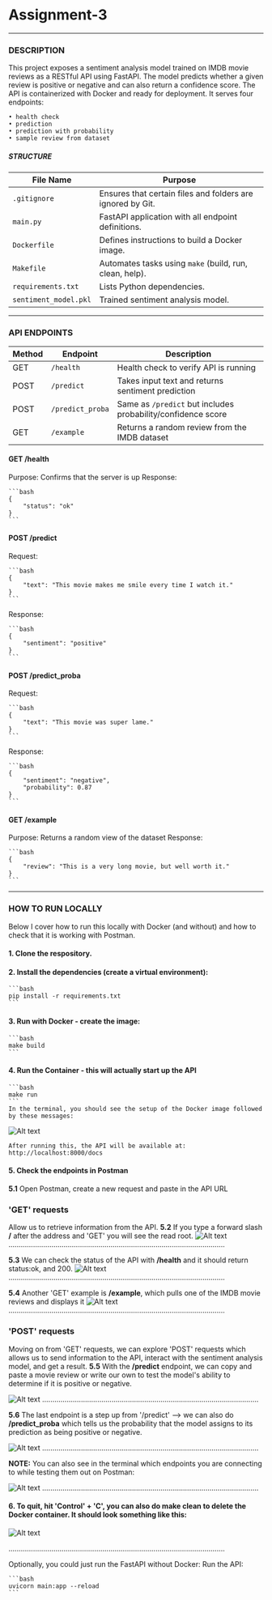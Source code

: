 # Assignment-3
---

### **DESCRIPTION**
This project exposes a sentiment analysis model trained on IMDB movie reviews as a RESTful API using FastAPI. The model predicts whether a given review is positive or negative and can also return a confidence score. The API is containerized with Docker and ready for deployment. It serves four endpoints:

    • health check
    • prediction
    • prediction with probability
    • sample review from dataset


##### STRUCTURE

| File Name       | Purpose                                  |
|----------------|-------------------------------------------|
| `.gitignore`    | Ensures that certain files and folders are ignored by Git. |
| `main.py`     | FastAPI application with all endpoint definitions.     |
| `Dockerfile`     | Defines instructions to build a Docker image.     |
| `Makefile`     | Automates tasks using `make` (build, run, clean, help).     |
| `requirements.txt`     | Lists Python dependencies.     |
| `sentiment_model.pkl`     | Trained sentiment analysis model.     |

---
### **API ENDPOINTS**
| Method | Endpoint         | Description                                           |
|--------|------------------|-------------------------------------------------------|
| GET    | `/health`        | Health check to verify API is running                |
| POST   | `/predict`       | Takes input text and returns sentiment prediction     |
| POST   | `/predict_proba` | Same as `/predict` but includes probability/confidence score |
| GET    | `/example`       | Returns a random review from the IMDB dataset        |

#### GET /health
Purpose: Confirms that the server is up
Response:

    ```bash
    {
        "status": "ok"
    }
    ```


#### POST /predict
Request:

    ```bash
    {
        "text": "This movie makes me smile every time I watch it."
    }
    ```
Response:

    ```bash
    {
        "sentiment": "positive"
    }
    ```


#### POST /predict_proba
Request:

    ```bash
    {
        "text": "This movie was super lame."
    }
    ```
Response:

    ```bash
    {
        "sentiment": "negative",
        "probability": 0.87
    }
    ```

#### GET /example
Purpose: Returns a random view of the dataset
Response:

    ```bash
    {
        "review": "This is a very long movie, but well worth it."
    }
    ```



---
### **HOW TO RUN LOCALLY**
Below I cover how to run this locally with Docker (and without) and how to check that it is working with Postman.

#### 1. Clone the respository.

#### 2. Install the dependencies (create a virtual environment):

    ```bash
    pip install -r requirements.txt
    ```

#### 3. Run with Docker - create the image:
    ```bash
    make build
    ```

#### 4. Run the Container - this will actually start up the API
    ```bash
    make run
    ```
    In the terminal, you should see the setup of the Docker image followed by these messages:
![Alt text](readme_photos/start.png)

    After running this, the API will be available at:
    http://localhost:8000/docs

#### 5. Check the endpoints in Postman
**5.1** Open Postman, create a new request and paste in the API URL

### 'GET' requests
Allow us to retrieve information from the API.
**5.2** If you type a forward slash **/** after the address and 'GET' you will see the read root.
![Alt text](readme_photos/root.png)
..........................................................................................................

**5.3** We can check the status of the API with **/health** and it should return status:ok, and 200.
![Alt text](readme_photos/health_status.png)
..........................................................................................................


**5.4** Another 'GET' example is **/example**, which pulls one of the IMDB movie reviews and displays it
![Alt text](readme_photos/example.png)
..........................................................................................................

### 'POST' requests
Moving on from 'GET' requests, we can explore 'POST' requests which allows us to send information to the API, interact with the sentiment analysis model, and get a result.
**5.5** With the **/predict** endpoint, we can copy and paste a movie review or write our own to test the model's ability to determine if it is positive or negative.

![Alt text](readme_photos/predict.png)
..........................................................................................................

**5.6** The last endpoint is a step up from '/predict' --> we can also do **/predict_proba** which tells us the probability that the model assigns to its prediction as being positive or negative.

![Alt text](readme_photos/predict_proba.png)
..........................................................................................................

**NOTE:** You can also see in the terminal which endpoints you are connecting to while testing them out on Postman:

![Alt text](readme_photos/terminal.png)
..........................................................................................................

#### 6. To quit, hit 'Control' + 'C', you can also do make clean to delete the Docker container. It should look something like this:
![Alt text](readme_photos/end.png)

..........................................................................................................


Optionally, you could just run the FastAPI without Docker:
Run the API:

    ```bash
    uvicorn main:app --reload
    ```
